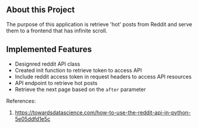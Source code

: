 
## About this Project
The purpose of this application is retrieve 'hot' posts from Reddit and serve them to a frontend that has infinite scroll.

## Implemented Features
- Designred reddit API class
- Created init function to retrieve token to access API
- Include reddit access token in request headers to access API resources
- API endpoint to retrieve hot posts
- Retrieve the next page based on the `after` parameter


References:
1. https://towardsdatascience.com/how-to-use-the-reddit-api-in-python-5e05ddfd1e5c